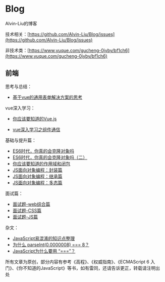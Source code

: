 # Blog

Alvin-Liu的博客

技术相关：[https://github.com/Alvin-Liu/Blog/issues](https://github.com/Alvin-Liu/Blog/issues)

非技术类：[https://www.yuque.com/gucheng-0jyby/bf1ch6](https://www.yuque.com/gucheng-0jyby/bf1ch6)

  ## 前端

思考与总结：

- [基于vue的通用表单解决方案的思考](https://github.com/Alvin-Liu/Blog/issues/18)

vue深入学习：

- [你应该要知道的Vue.js](https://github.com/Alvin-Liu/Blog/issues/13)

- [vue深入学习之组件通信](https://github.com/Alvin-Liu/Blog/issues/17)

基础与提升篇：

  - [ES6时代，你真的会克隆对象吗](https://github.com/Alvin-Liu/Blog/issues/8 "ES6时代，你真的会克隆对象吗")
  - [ES6时代，你真的会克隆对象吗（二）](https://github.com/Alvin-Liu/Blog/issues/9 "ES6时代，你真的会克隆对象吗（二）")
  - [你应该要知道的作用域和闭包](https://github.com/Alvin-Liu/Blog/issues/14)
  - [JS面向对象编程：封装篇](https://github.com/Alvin-Liu/Blog/issues/10 "JS面向对象编程：封装篇")
  - [JS面向对象编程：继承篇](https://github.com/Alvin-Liu/Blog/issues/11 "JS面向对象编程：继承篇")
  - [JS面向对象编程：多态篇](https://github.com/Alvin-Liu/Blog/issues/12 "JS面向对象编程：多态篇")

面试篇：

  - [面试题-web综合篇](https://github.com/Alvin-Liu/awesome-frontend-interviews/blob/master/web%E7%BB%BC%E5%90%88%E7%AF%87.md)
  - [面试题-CSS篇](https://github.com/Alvin-Liu/awesome-frontend-interviews/blob/master/CSS%E7%AF%87.md)
  - [面试题-JS篇](https://github.com/Alvin-Liu/awesome-frontend-interviews/blob/master/JS%E7%AF%87.md)

杂文：

  - [JavaScript易混淆的知识点整理](https://github.com/Alvin-Liu/Blog/issues/7 "JavaScript中相似方法的比较")
  - [为什么 parseInt(0.0000008) === 8？](https://github.com/Alvin-Liu/Blog/issues/6 "为什么 parseInt(0.0000008) === 8？")
  - [JavaScript为什么要用 “===”？](https://github.com/Alvin-Liu/Blog/issues/16)

所有文章为原创，部分内容有参考《高程》、《权威指南》、《ECMAScript 6 入门》、《你不知道的JavaScript》等书，如有雷同，还请告诉更正，转载请注明出处
